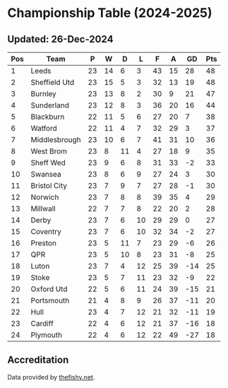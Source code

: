 # Championship Table (2024-2025)
## Updated: 26-Dec-2024

| Pos | Team | P | W | D | L | F | A | GD | Pts |
| --- | --- | --- | --- | --- | --- | --- | --- | --- | --- |
| 1 | Leeds | 23 | 14 | 6 | 3 | 43 | 15 | 28 | 48 |
| 2 | Sheffield Utd | 23 | 15 | 5 | 3 | 32 | 13 | 19 | 48 |
| 3 | Burnley | 23 | 13 | 8 | 2 | 30 | 9 | 21 | 47 |
| 4 | Sunderland | 23 | 12 | 8 | 3 | 36 | 20 | 16 | 44 |
| 5 | Blackburn | 22 | 11 | 5 | 6 | 27 | 20 | 7 | 38 |
| 6 | Watford | 22 | 11 | 4 | 7 | 32 | 29 | 3 | 37 |
| 7 | Middlesbrough | 23 | 10 | 6 | 7 | 41 | 31 | 10 | 36 |
| 8 | West Brom | 23 | 8 | 11 | 4 | 27 | 18 | 9 | 35 |
| 9 | Sheff Wed | 23 | 9 | 6 | 8 | 31 | 33 | -2 | 33 |
| 10 | Swansea | 23 | 8 | 6 | 9 | 27 | 24 | 3 | 30 |
| 11 | Bristol City | 23 | 7 | 9 | 7 | 27 | 28 | -1 | 30 |
| 12 | Norwich | 23 | 7 | 8 | 8 | 39 | 35 | 4 | 29 |
| 13 | Millwall | 22 | 7 | 7 | 8 | 22 | 20 | 2 | 28 |
| 14 | Derby | 23 | 7 | 6 | 10 | 29 | 29 | 0 | 27 |
| 15 | Coventry | 23 | 7 | 6 | 10 | 32 | 34 | -2 | 27 |
| 16 | Preston | 23 | 5 | 11 | 7 | 23 | 29 | -6 | 26 |
| 17 | QPR | 23 | 5 | 10 | 8 | 23 | 31 | -8 | 25 |
| 18 | Luton | 23 | 7 | 4 | 12 | 25 | 39 | -14 | 25 |
| 19 | Stoke | 23 | 5 | 7 | 11 | 23 | 32 | -9 | 22 |
| 20 | Oxford Utd | 22 | 5 | 6 | 11 | 24 | 39 | -15 | 21 |
| 21 | Portsmouth | 21 | 4 | 8 | 9 | 26 | 37 | -11 | 20 |
| 22 | Hull | 23 | 4 | 7 | 12 | 21 | 32 | -11 | 19 |
| 23 | Cardiff | 22 | 4 | 6 | 12 | 21 | 37 | -16 | 18 |
| 24 | Plymouth | 22 | 4 | 6 | 12 | 22 | 49 | -27 | 18 |

## Accreditation 

Data provided by [thefishy.net](https://www.thefishy.net/).